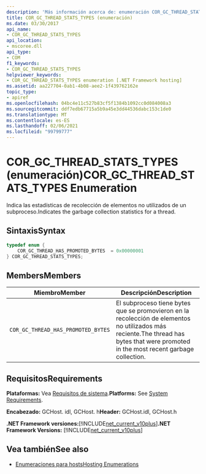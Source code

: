 ```yaml
---
description: 'Más información acerca de: enumeración COR_GC_THREAD_STATS_TYPES'
title: COR_GC_THREAD_STATS_TYPES (enumeración)
ms.date: 03/30/2017
api_name:
- COR_GC_THREAD_STATS_TYPES
api_location:
- mscoree.dll
api_type:
- COM
f1_keywords:
- COR_GC_THREAD_STATS_TYPES
helpviewer_keywords:
- COR_GC_THREAD_STATS_TYPES enumeration [.NET Framework hosting]
ms.assetid: aa227704-0ab1-4b08-aee2-1f439762162e
topic_type:
- apiref
ms.openlocfilehash: 04bc4e11c527b83cf5f1384b1092cc0d084008a3
ms.sourcegitcommit: ddf7edb67715a5b9a45e3dd44536dabc153c1de0
ms.translationtype: MT
ms.contentlocale: es-ES
ms.lasthandoff: 02/06/2021
ms.locfileid: "99799777"
---
```

# <a name="cor_gc_thread_stats_types-enumeration"></a><span data-ttu-id="98d68-103">COR_GC_THREAD_STATS_TYPES (enumeración)</span><span class="sxs-lookup"><span data-stu-id="98d68-103">COR_GC_THREAD_STATS_TYPES Enumeration</span></span>

<span data-ttu-id="98d68-104">Indica las estadísticas de recolección de elementos no utilizados de un subproceso.</span><span class="sxs-lookup"><span data-stu-id="98d68-104">Indicates the garbage collection statistics for a thread.</span></span>  
  
## <a name="syntax"></a><span data-ttu-id="98d68-105">Sintaxis</span><span class="sxs-lookup"><span data-stu-id="98d68-105">Syntax</span></span>  
  
```cpp  
typedef enum {  
    COR_GC_THREAD_HAS_PROMOTED_BYTES  = 0x00000001  
} COR_GC_THREAD_STATS_TYPES;  
```  
  
## <a name="members"></a><span data-ttu-id="98d68-106">Members</span><span class="sxs-lookup"><span data-stu-id="98d68-106">Members</span></span>  
  
|<span data-ttu-id="98d68-107">Miembro</span><span class="sxs-lookup"><span data-stu-id="98d68-107">Member</span></span>|<span data-ttu-id="98d68-108">Descripción</span><span class="sxs-lookup"><span data-stu-id="98d68-108">Description</span></span>|  
|------------|-----------------|  
|`COR_GC_THREAD_HAS_PROMOTED_BYTES`|<span data-ttu-id="98d68-109">El subproceso tiene bytes que se promovieron en la recolección de elementos no utilizados más reciente.</span><span class="sxs-lookup"><span data-stu-id="98d68-109">The thread has bytes that were promoted in the most recent garbage collection.</span></span>|  
  
## <a name="requirements"></a><span data-ttu-id="98d68-110">Requisitos</span><span class="sxs-lookup"><span data-stu-id="98d68-110">Requirements</span></span>  

 <span data-ttu-id="98d68-111">**Plataformas:** Vea [Requisitos de sistema](../../get-started/system-requirements.md).</span><span class="sxs-lookup"><span data-stu-id="98d68-111">**Platforms:** See [System Requirements](../../get-started/system-requirements.md).</span></span>  
  
 <span data-ttu-id="98d68-112">**Encabezado:** GCHost. idl, GCHost. h</span><span class="sxs-lookup"><span data-stu-id="98d68-112">**Header:** GCHost.idl, GCHost.h</span></span>  
  
 <span data-ttu-id="98d68-113">**.NET Framework versiones:**[!INCLUDE[net_current_v10plus](../../../../includes/net-current-v10plus-md.md)]</span><span class="sxs-lookup"><span data-stu-id="98d68-113">**.NET Framework Versions:** [!INCLUDE[net_current_v10plus](../../../../includes/net-current-v10plus-md.md)]</span></span>  
  
## <a name="see-also"></a><span data-ttu-id="98d68-114">Vea también</span><span class="sxs-lookup"><span data-stu-id="98d68-114">See also</span></span>

- [<span data-ttu-id="98d68-115">Enumeraciones para hosts</span><span class="sxs-lookup"><span data-stu-id="98d68-115">Hosting Enumerations</span></span>](hosting-enumerations.md)
